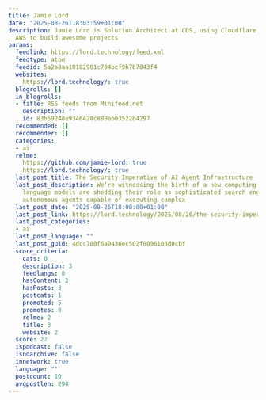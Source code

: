 ```yaml
---
title: Jamie Lord
date: "2025-08-26T18:03:59+01:00"
description: Jamie Lord is Solution Architect at CDS, using Cloudflare, Azure and
  AWS to build awesome projects
params:
  feedlink: https://lord.technology/feed.xml
  feedtype: atom
  feedid: 5a2a8aa10182961c704bcf9b7b7043f4
  websites:
    https://lord.technology/: true
  blogrolls: []
  in_blogrolls:
  - title: RSS feeds from Minifeed.net
    description: ""
    id: 83b59248e9346428c889eb03522b4297
  recommended: []
  recommender: []
  categories:
  - ai
  relme:
    https://github.com/jamie-lord: true
    https://lord.technology/: true
  last_post_title: The Security Imperative of AI Agent Infrastructure
  last_post_description: We’re witnessing the birth of a new computing paradigm. Large
    language models are shedding their role as sophisticated search engines to become
    autonomous agents capable of executing complex
  last_post_date: "2025-08-26T18:00:00+01:00"
  last_post_link: https://lord.technology/2025/08/26/the-security-imperative-of-ai-agent-infrastructure.html
  last_post_categories:
  - ai
  last_post_language: ""
  last_post_guid: 4dcc780f6a9436ec502f8096108d0cbf
  score_criteria:
    cats: 0
    description: 3
    feedlangs: 0
    hasContent: 3
    hasPosts: 3
    postcats: 1
    promoted: 5
    promotes: 0
    relme: 2
    title: 3
    website: 2
  score: 22
  ispodcast: false
  isnoarchive: false
  innetwork: true
  language: ""
  postcount: 10
  avgpostlen: 294
---
```

